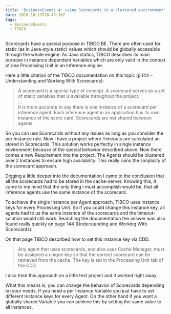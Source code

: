 ```yaml
---
title: 'BusinessEvents 4: using Scorecards in a clustered environment'
date: 2010-10-23T20:43:18Z
tags:
  - BusinessEvents
  - TIBCO
---
```

Scorecards have a special purpose in TIBCO BE. There are often used for static (as in Java-style static) values which should be globally accessible through the whole engine. As Java statics, TIBCO describes its main purpose in instance dependent Variables which are only valid in the context of one Processing Unit in an Inference engine.

Here a little citation of the TIBCO documentation on this topic (p.144 – Understanding and Working With Scorecards):

> A scorecard is a special type of concept. A scorecard serves as a set of static
> variables that is available throughout the project.<br>
> ...<br>
> It is more accurate to say there is one instance of a scorecard per inference agent.
> Each inference agent in an application has its own instance of the score card.
> Scorecards are not shared between agents.<br>

So you can use Scorecards without any Issues as long as you consider the per Instance rule. Now I have a project where Timeouts are calculated an stored in Scorecards. This solution works perfectly in single instance environment because of the special behavior described above. Now there comes a new Requirement into the project. The Agents should be clustered over 2 Instances to ensure high availability. This really ruins the simplicity of the scorecard approach.

Digging a little deeper into the documentation I came to the conclusion that all the scorecards had to be stored in the cache-server. Knowing this, it came to me mind that the only thing I must accomplish would be, that all inference agents use the same instance of the scorecard.

To achieve the single Instance per Agent approach, TIBCO uses Instance keys for every Processing Unit. So if you could change this instance key, all agents had to us the same instance of the scorecards and the timeout-solution would still work. Searching the documentation the answer was also found really quickly on page 144 (Understanding and Working With Scorecards).

On that page TIBCO described how to set this instance key via CDD.

> Any agent that uses scorecards, and also uses Cache Manager, must be assigned a
> unique key so that the correct scorecard can be retrieved from the cache. The key
> is set in the Processing Unit tab of the CDD.

I also tried this approach on a little test project and it worked right away.

What this means is, you can change the behavior of Scorecards depending on your needs. If you need a per Instance Variable you just have to set different Instance keys for every Agent. On the other hand if you want a globally shared Variable you can achieve this by setting the same value to all instances.
